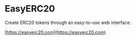 # EasyERC20

Create ERC20 tokens through an easy-to-use web interface.

[https://easyerc20.com](https://easyerc20.com)
